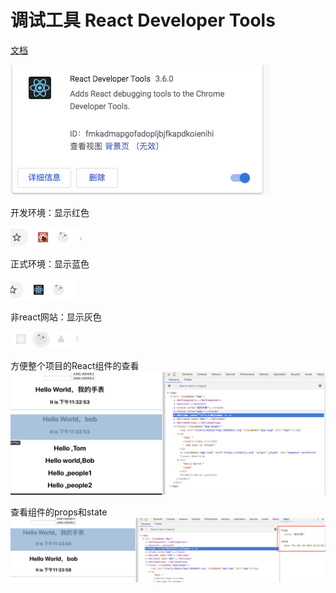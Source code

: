 # 调试工具 React Developer Tools
[文档](https://github.com/zalmoxisus/redux-devtools-extension)

![](assets/markdown-img-paste-20190328232957714.png)


开发环境：显示红色

![](assets/markdown-img-paste-20190328233029263.png)


正式环境：显示蓝色

![](assets/markdown-img-paste-2019032823311163.png)

非react网站：显示灰色

![](assets/markdown-img-paste-20190328233146136.png)


方便整个项目的React组件的查看
![](assets/markdown-img-paste-2019032823330104.png)

查看组件的props和state
![](assets/markdown-img-paste-20190328233408221.png)
